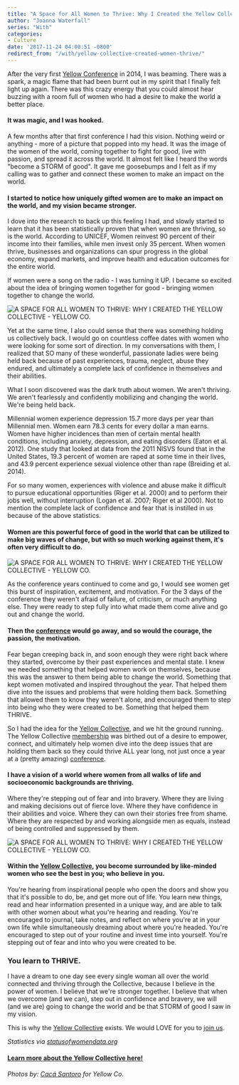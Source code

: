 ```yaml
---
title: "A Space for All Women to Thrive: Why I Created the Yellow Collective"
author: "Joanna Waterfall"
series: "With"
categories:
- Culture
date: '2017-11-24 04:00:51 -0800'
redirect_from: "/with/yellow-collective-created-women-thrive/"
---
```


After the very first [Yellow Conference](http://yellowco.co/conference/) in 2014, I was beaming. There was a spark, a magic flame that had been burnt out in my spirit that I finally felt light up again. There was this crazy energy that you could almost hear buzzing with a room full of women who had a desire to make the world a better place.

#### **It was magic, and I was hooked.**

A few months after that first conference I had this vision. Nothing weird or anything - more of a picture that popped into my head. It was the image of the women of the world, coming together to fight for good, live with passion, and spread it across the world. It almost felt like I heard the words "become a STORM of good". It gave me goosebumps and I felt as if my calling was to gather and connect these women to make an impact on the world.

#### **I started to notice how uniquely gifted women are to make an impact on the world, and my vision became stronger.**

I dove into the research to back up this feeling I had, and slowly started to learn that it has been statistically proven that when women are thriving, so is the world. According to UNICEF, Women reinvest 90 percent of their income into their families, while men invest only 35 percent. When women thrive, businesses and organizations can spur progress in the global economy, expand markets, and improve health and education outcomes for the entire world.

If women were a song on the radio - I was turning it UP. I became so excited about the idea of bringing women together for good - bringing women together to change the world.

![A SPACE FOR ALL WOMEN TO THRIVE: WHY I CREATED THE YELLOW COLLECTIVE - YELLOW CO.](https://yellow-blog-images.imgix.net/2017/11/0P7A8960.jpg)

Yet at the same time, I also could sense that there was something holding us collectively back. I would go on countless coffee dates with women who were looking for some sort of direction. In my conversations with them, I realized that SO many of these wonderful, passionate ladies were being held back because of past experiences, trauma, neglect, abuse they endured, and ultimately a complete lack of confidence in themselves and their abilities.

What I soon discovered was the dark truth about women. We aren't thriving. We aren't fearlessly and confidently mobilizing and changing the world. We're being held back.

Millennial women experience depression 15.7 more days per year than Millennial men. Women earn 78.3 cents for every dollar a man earns. Women have higher incidences than men of certain mental health conditions, including anxiety, depression, and eating disorders (Eaton et al. 2012). One study that looked at data from the 2011 NISVS found that in the United States, 19.3 percent of women are raped at some time in their lives, and 43.9 percent experience sexual violence other than rape (Breiding et al. 2014).

For so many women, experiences with violence and abuse make it difficult to pursue educational opportunities (Riger et al. 2000) and to perform their jobs well, without interruption (Logan et al. 2007; Riger et al 2000). Not to mention the complete lack of confidence and fear that is instilled in us because of the above statistics.

#### **Women are this powerful force of good in the world that can be utilized to make big waves of change, but with so much working against them, it's often very difficult to do.**

![A SPACE FOR ALL WOMEN TO THRIVE: WHY I CREATED THE YELLOW COLLECTIVE - YELLOW CO.](https://yellow-blog-images.imgix.net/2017/11/0P7A9660-1.jpg)

As the conference years continued to come and go, I would see women get this burst of inspiration, excitement, and motivation. For the 3 days of the conference they weren't afraid of failure, of criticism, or much anything else. They were ready to step fully into what made them come alive and go out and change the world.

#### **Then the [conference](http://yellowco.co/conference/) would go away, and so would the courage, the passion, the motivation.**

Fear began creeping back in, and soon enough they were right back where they started, overcome by their past experiences and mental state. I knew we needed something that helped women work on themselves, because this was the answer to them being able to change the world. Something that kept women motivated and inspired throughout the year. That helped them dive into the issues and problems that were holding them back. Something that allowed them to know they weren't alone, and encouraged them to step into being who they were created to be. Something that helped them THRIVE.

So I had the idea for the [Yellow Collective](http://yellowco.co/membership/), and we hit the ground running. The Yellow Collective [membership](http://yellowco.co/membership/) was birthed out of a desire to empower, connect, and ultimately help women dive into the deep issues that are holding them back so they could thrive ALL year long, not just once a year at a (pretty amazing) [conference](http://yellowco.co/conference/).

#### **I have a vision of a world where women from all walks of life and socioeconomic backgrounds are thriving.**

Where they're stepping out of fear and into bravery. Where they are living and making decisions out of fierce love. Where they have confidence in their abilities and voice. Where they can own their stories free from shame. Where they are respected by and working alongside men as equals, instead of being controlled and suppressed by them.

![A SPACE FOR ALL WOMEN TO THRIVE: WHY I CREATED THE YELLOW COLLECTIVE - YELLOW CO.](https://yellow-blog-images.imgix.net/2017/11/0P7A8976.jpg)

#### **Within the [Yellow Collective](http://yellowco.co/membership/), you become surrounded by like-minded women who see the best in you; who believe in you.**

You're hearing from inspirational people who open the doors and show you that it's possible to do, be, and get more out of life. You learn new things, read and hear information presented in a unique way, and are able to talk with other women about what you're hearing and reading. You're encouraged to journal, take notes, and reflect on where you're at in your own life while simultaneously dreaming about where you're headed. You're encouraged to step out of your routine and invest time into yourself. You're stepping out of fear and into who you were created to be.

### **You learn to THRIVE.**

I have a dream to one day see every single woman all over the world connected and thriving through the Collective, because I believe in the power of women. I believe that we're stronger together. I believe that when we overcome (and we can), step out in confidence and bravery, we will (and we are) going to change the world and be that STORM of good I saw in my vision.

This is why the [Yellow Collective](http://yellowco.co/membership/) exists. We would LOVE for you to [join us](http://yellowco.co/membership/).

_Statistics via [statusofwomendata.org](https://statusofwomendata.org/)_

#### [Learn more about the Yellow Collective here!](http://yellowco.co/membership/)

_Photos by: [Cacá Santoro](http://cacasantoro.com/) for Yellow Co._
